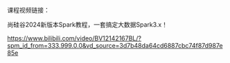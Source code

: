 课程视频链接：

尚硅谷2024新版本Spark教程，一套搞定大数据Spark3.x！

https://www.bilibili.com/video/BV12142167BL/?spm_id_from=333.999.0.0&vd_source=3d7b48da64cd6887cbc74f87d987e85e